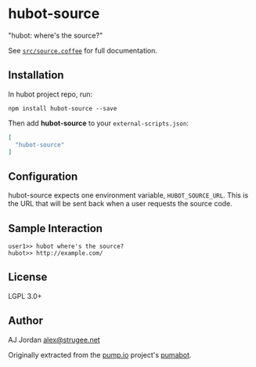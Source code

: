 # hubot-source

"hubot: where's the source?"

See [`src/source.coffee`](src/source.coffee) for full documentation.

## Installation

In hubot project repo, run:

`npm install hubot-source --save`

Then add **hubot-source** to your `external-scripts.json`:

```json
[
  "hubot-source"
]
```

## Configuration

hubot-source expects one environment variable, `HUBOT_SOURCE_URL`. This is the URL that will be sent back when a user requests the source code.

## Sample Interaction

```
user1>> hubot where's the source?
hubot>> http://example.com/
```

## License

LGPL 3.0+

## Author

AJ Jordan <alex@strugee.net>

Originally extracted from the [pump.io](http://pump.io) project's [pumabot](https://github.com/pump-io/pumabot).
